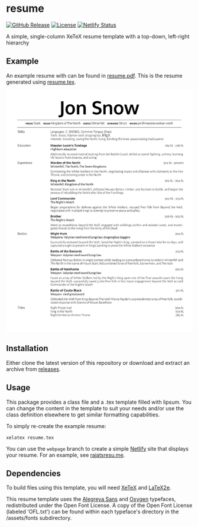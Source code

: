 # resume

[![GitHub Release](https://img.shields.io/github/tag/rajatscode/resume.svg)](https://github.com/rajatscode/resume/releases)
[![License](https://img.shields.io/github/license/rajatscode/resume.svg)](https://github.com/rajatscode/resume/blob/main/LICENSE)
[![Netlify Status](https://api.netlify.com/api/v1/badges/d7d2d4a6-243c-49f5-b13d-836a40424989/deploy-status)](https://app.netlify.com/sites/rajatsresume/deploys)

A simple, single-column XeTeX resume template with a top-down, left-right
hierarchy

## Example

An example resume with can be found in
[resume.pdf](https://github.com/rajatscode/resume/blob/main/resume.pdf). This is
the resume generated using
[resume.tex](https://github.com/rajatscode/resume/blog/main/resume.tex).

![example resume](https://github.com/rajatscode/resume/blob/main/assets/images/resume.png)

## Installation

Either clone the latest version of this repository or download and extract an
archive from [releases](https://github.com/rajatscode/resume/releases).

## Usage

This package provides a class file and a .tex template filled with lipsum. You
can change the content in the template to suit your needs and/or use the class
definition elsewhere to get similar formatting capabilities.

To simply re-create the example resume:
```
xelatex resume.tex
```

You can use the `webpage` branch to create a simple
[Netlify](https://netlify.com) site that displays your resume. For an example,
see [rajatsresu.me](https://rajatsresu.me).

## Dependencies

To build files using this template, you will need
[XeTeX](https://ctan.org/pkg/xetex?lang=en) and
[LaTeX2e](https://www.ctan.org/pkg/latex).

This resume template uses the
[Alegreya Sans](https://fonts.google.com/specimen/Alegreya+Sans?selection.family=Alegreya+Sans)
and [Oxygen](https://fonts.google.com/specimen/Oxygen?selection.family=Oxygen)
typefaces, redistributed under the Open Font License. A copy of the Open Font
License (labeled 'OFL.txt') can be found within each typeface's directory in
the /assets/fonts subdirectory.
